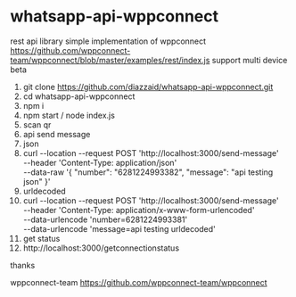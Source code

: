 # whatsapp-api-wppconnect
rest api library simple implementation of wppconnect https://github.com/wppconnect-team/wppconnect/blob/master/examples/rest/index.js
support multi device beta
1. git clone https://github.com/diazzaid/whatsapp-api-wppconnect.git
2. cd whatsapp-api-wppconnect
3. npm i
4. npm start / node index.js
5. scan qr
6. api send message
7. json
8. curl --location --request POST 'http://localhost:3000/send-message' \
--header 'Content-Type: application/json' \
--data-raw '{
  "number": "6281224993382",
  "message": "api testing json"
}'
9. urldecoded
10. curl --location --request POST 'http://localhost:3000/send-message' \
--header 'Content-Type: application/x-www-form-urlencoded' \
--data-urlencode 'number=6281224993381' \
--data-urlencode 'message=api testing urldecoded'
11. get status
12. http://localhost:3000/getconnectionstatus

thanks

wppconnect-team https://github.com/wppconnect-team/wppconnect
